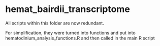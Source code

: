 # hemat_bairdii_transcriptome
 
All scripts within this folder are now redundant. 

For simplification, they were turned into functions and put into hematodinium_analysis_functions.R and then called in the main R script